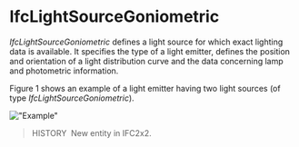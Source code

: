 IfcLightSourceGoniometric
=========================

_IfcLightSourceGoniometric_ defines a light source for which exact lighting data is available. It specifies the type of a light emitter, defines the position and orientation of a light distribution curve and the data concerning lamp and photometric information.

Figure 1 shows an example of a light emitter having two light sources (of type _IfcLightSourceGoniometric_).

!["Example"](../../../../../../figures/ifclightsourcegoniometric_fig1.gif "Figure 1 &mdash; Light source goniometric")

> HISTORY&nbsp; New entity in IFC2x2.
